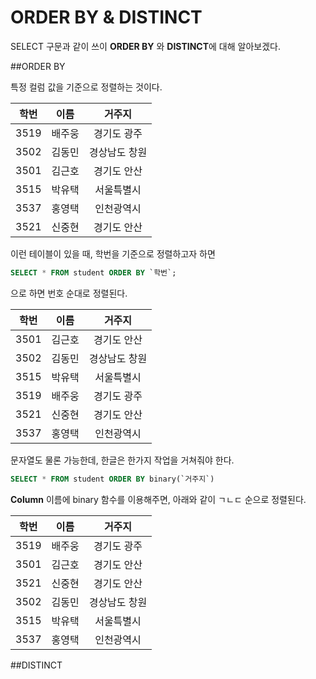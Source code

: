 # ORDER BY & DISTINCT

SELECT 구문과 같이 쓰이 **ORDER BY** 와 **DISTINCT**에 대해 알아보겠다.

##ORDER BY

특정 컬럼 값을 기준으로 정렬하는 것이다. 

|학번|이름|거주지|
|:-:|:-:|:-:|
|3519|배주웅|경기도 광주|
|3502|김동민|경상남도 창원|
|3501|김근호|경기도 안산|
|3515|박유택|서울특별시|
|3537|홍영택|인천광역시|
|3521|신중현|경기도 안산|

이런 테이블이 있을 때, 학번을 기준으로 정렬하고자 하면

```sql
SELECT * FROM student ORDER BY `학번`;
```

으로 하면 번호 순대로 정렬된다. 

|학번|이름|거주지|
|:-:|:-:|:-:|
|3501|김근호|경기도 안산|
|3502|김동민|경상남도 창원|
|3515|박유택|서울특별시|
|3519|배주웅|경기도 광주|
|3521|신중현|경기도 안산|
|3537|홍영택|인천광역시|

문자열도 물론 가능한데, 한글은 한가지 작업을 거쳐줘야 한다. 

```sql
SELECT * FROM student ORDER BY binary(`거주지`)
```
**Column** 이름에 binary 함수를 이용해주면, 아래와 같이 ㄱㄴㄷ 순으로 정렬된다. 

|학번|이름|거주지|
|:-:|:-:|:-:|
|3519|배주웅|경기도 광주|
|3501|김근호|경기도 안산|
|3521|신중현|경기도 안산|
|3502|김동민|경상남도 창원|
|3515|박유택|서울특별시|
|3537|홍영택|인천광역시|

##DISTINCT

